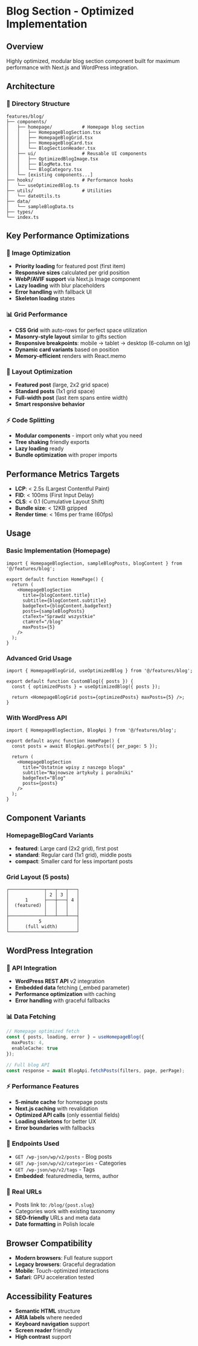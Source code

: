 # Blog Section - Optimized Implementation

## Overview
Highly optimized, modular blog section component built for maximum performance with Next.js and WordPress integration.

## Architecture

### 📁 Directory Structure
```
features/blog/
├── components/
│   ├── homepage/           # Homepage blog section
│   │   ├── HomepageBlogSection.tsx
│   │   ├── HomepageBlogGrid.tsx
│   │   ├── HomepageBlogCard.tsx
│   │   └── BlogSectionHeader.tsx
│   ├── ui/                 # Reusable UI components
│   │   ├── OptimizedBlogImage.tsx
│   │   ├── BlogMeta.tsx
│   │   └── BlogCategory.tsx
│   └── [existing components...]
├── hooks/                  # Performance hooks
│   └── useOptimizedBlog.ts
├── utils/                  # Utilities
│   └── dateUtils.ts
├── data/
│   └── sampleBlogData.ts
├── types/
└── index.ts
```

## Key Performance Optimizations

### 🚀 Image Optimization
- **Priority loading** for featured post (first item)
- **Responsive sizes** calculated per grid position
- **WebP/AVIF support** via Next.js Image component
- **Lazy loading** with blur placeholders
- **Error handling** with fallback UI
- **Skeleton loading** states

### 📊 Grid Performance
- **CSS Grid** with auto-rows for perfect space utilization
- **Masonry-style layout** similar to gifts section
- **Responsive breakpoints**: mobile → tablet → desktop (6-column on lg)
- **Dynamic card variants** based on position
- **Memory-efficient** renders with React.memo

### 🎯 Layout Optimization
- **Featured post** (large, 2x2 grid space)
- **Standard posts** (1x1 grid space)
- **Full-width post** (last item spans entire width)
- **Smart responsive behavior**

### ⚡ Code Splitting
- **Modular components** - import only what you need
- **Tree shaking** friendly exports
- **Lazy loading** ready
- **Bundle optimization** with proper imports

## Performance Metrics Targets

- **LCP**: < 2.5s (Largest Contentful Paint)
- **FID**: < 100ms (First Input Delay) 
- **CLS**: < 0.1 (Cumulative Layout Shift)
- **Bundle size**: < 12KB gzipped
- **Render time**: < 16ms per frame (60fps)

## Usage

### Basic Implementation (Homepage)
```tsx
import { HomepageBlogSection, sampleBlogPosts, blogContent } from '@/features/blog';

export default function HomePage() {
  return (
    <HomepageBlogSection
      title={blogContent.title}
      subtitle={blogContent.subtitle}
      badgeText={blogContent.badgeText}
      posts={sampleBlogPosts}
      ctaText="Sprawdź wszystkie"
      ctaHref="/blog"
      maxPosts={5}
    />
  );
}
```

### Advanced Grid Usage
```tsx
import { HomepageBlogGrid, useOptimizedBlog } from '@/features/blog';

export default function CustomBlog({ posts }) {
  const { optimizedPosts } = useOptimizedBlog({ posts });
  
  return <HomepageBlogGrid posts={optimizedPosts} maxPosts={5} />;
}
```

### With WordPress API
```tsx
import { HomepageBlogSection, BlogApi } from '@/features/blog';

export default async function HomePage() {
  const posts = await BlogApi.getPosts({ per_page: 5 });
  
  return (
    <HomepageBlogSection
      title="Ostatnie wpisy z naszego bloga"
      subtitle="Najnowsze artykuły i poradniki"
      badgeText="Blog"
      posts={posts}
    />
  );
}
```

## Component Variants

### HomepageBlogCard Variants
- **featured**: Large card (2x2 grid), first post
- **standard**: Regular card (1x1 grid), middle posts
- **compact**: Smaller card for less important posts

### Grid Layout (5 posts)
```
┌─────────────┬───┬───┬───┐
│             │ 2 │ 3 │   │
│      1      ├───┼───┤ 4 │
│  (featured) │   │   │   │
│             │   │   │   │
├─────────────┴───┴───┴───┤
│           5             │
│      (full width)       │
└─────────────────────────┘
```

## WordPress Integration

### 🔌 **API Integration**
- **WordPress REST API** v2 integration
- **Embedded data** fetching (_embed parameter)
- **Performance optimization** with caching
- **Error handling** with graceful fallbacks

### 📊 **Data Fetching**
```typescript
// Homepage optimized fetch
const { posts, loading, error } = useHomepageBlog({ 
  maxPosts: 4,
  enableCache: true 
});

// Full blog API
const response = await BlogApi.fetchPosts(filters, page, perPage);
```

### ⚡ **Performance Features**
- **5-minute cache** for homepage posts
- **Next.js caching** with revalidation
- **Optimized API calls** (only essential fields)
- **Loading skeletons** for better UX
- **Error boundaries** with fallbacks

### 🔗 **Endpoints Used**
- `GET /wp-json/wp/v2/posts` - Blog posts
- `GET /wp-json/wp/v2/categories` - Categories
- `GET /wp-json/wp/v2/tags` - Tags
- **Embedded**: featuredmedia, terms, author

### 📱 **Real URLs**
- Posts link to: `/blog/{post.slug}`
- Categories work with existing taxonomy
- **SEO-friendly** URLs and meta data
- **Date formatting** in Polish locale

## Browser Compatibility
- **Modern browsers**: Full feature support
- **Legacy browsers**: Graceful degradation
- **Mobile**: Touch-optimized interactions
- **Safari**: GPU acceleration tested

## Accessibility Features
- **Semantic HTML** structure
- **ARIA labels** where needed
- **Keyboard navigation** support
- **Screen reader** friendly
- **High contrast** support